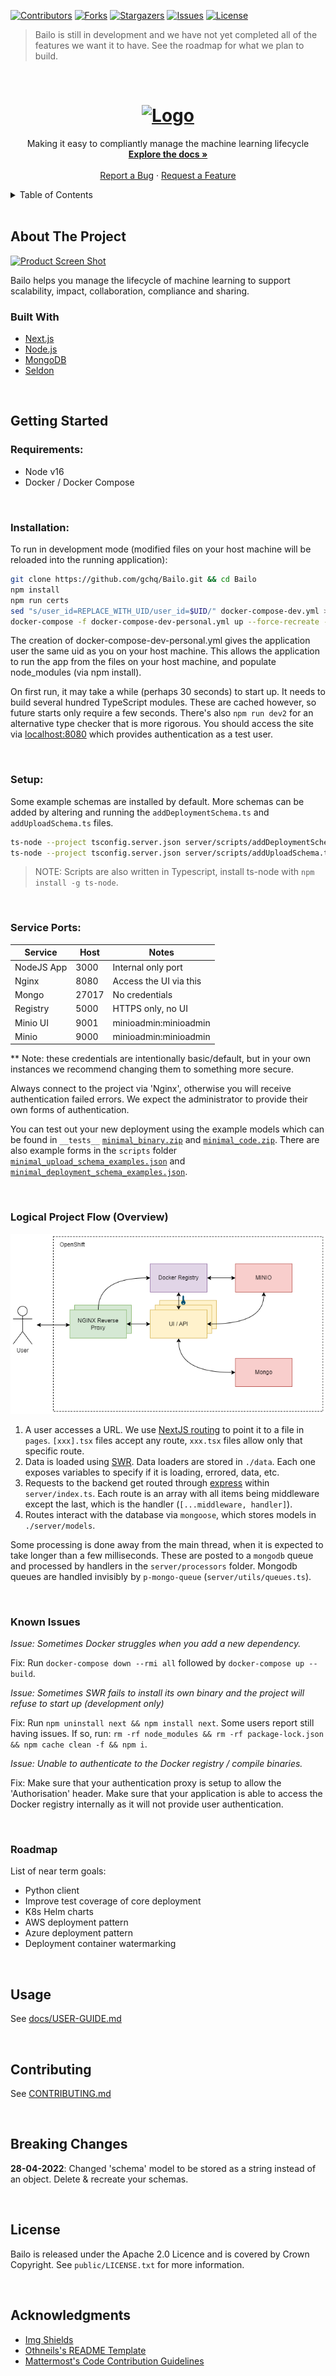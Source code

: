 [![Contributors][contributors-shield]][contributors-url] [![Forks][forks-shield]][forks-url]
[![Stargazers][stars-shield]][stars-url] [![Issues][issues-shield]][issues-url]
[![License][license-shield]][license-url]

> Bailo is still in development and we have not yet completed all of the features we want it to have. See the roadmap
> for what we plan to build.

<!-- PROJECT LOGO -->
<br />
<div align="center">
  <a href="https://github.com/gchq/bailo">
    <h1>
      <!-- TODO: Fix #gh-dark-mode-only -->
      <img src="public/Bailo-logo-full-no-box.png" alt="Logo" width="170">
    </h1>
  </a>

  <p align="center">
    Making it easy to compliantly manage the machine learning lifecycle
    <br />
    <a href="https://github.com/gchq/Bailo/blob/main/docs/user-guide.md"><strong>Explore the docs »</strong></a>
    <br />
    <br />
    <a href="https://github.com/gchq/bailo/issues">Report a Bug</a>
    ·
    <a href="https://github.com/gchq/bailo/issues">Request a Feature</a>
  </p>
</div>

<!-- TABLE OF CONTENTS -->
<details>
  <summary>Table of Contents</summary>
  <ol>
    <li>
      <a href="#about-the-project">About The Project</a>
      <ul>
        <li><a href="#built-with">Built With</a></li>
      </ul>
    </li>
    <li>
      <a href="#getting-started">Getting Started</a>
      <ul>
        <li><a href="#prerequisites">Prerequisites</a></li>
        <li><a href="#installation">Installation</a></li>
      </ul>
    </li>
    <li><a href="#roadmap">Roadmap</a></li>
    <li><a href="#usage">Usage</a></li>
    <li><a href="#contributing">Contributing</a></li>
    <li><a href="#breaking">Breaking Changes</a></li>
    <li><a href="#license">License</a></li>
    <li><a href="#acknowledgments">Acknowledgments</a></li>
  </ol>
</details>

<br />

<!-- ABOUT THE PROJECT -->

## About The Project

[![Product Screen Shot][product-screenshot]](https://github.com/gchq/bailo)

Bailo helps you manage the lifecycle of machine learning to support scalability, impact, collaboration, compliance and
sharing.

### Built With

- [Next.js](https://nextjs.org/)
- [Node.js](https://nodejs.org/)
- [MongoDB](https://www.mongodb.com/)
- [Seldon](https://www.seldon.io/)

<br />

<!-- GETTING STARTED -->

## Getting Started

### Requirements:

- Node v16
- Docker / Docker Compose

<br />

### Installation:

To run in development mode (modified files on your host machine will be reloaded into the running application):

```bash
git clone https://github.com/gchq/Bailo.git && cd Bailo
npm install
npm run certs
sed "s/user_id=REPLACE_WITH_UID/user_id=$UID/" docker-compose-dev.yml > docker-compose-dev-personal.yml
docker-compose -f docker-compose-dev-personal.yml up --force-recreate --build -d
```

The creation of docker-compose-dev-personal.yml gives the application user the same uid as you on your host machine.
This allows the application to run the app from the files on your host machine, and populate node_modules (via npm
install).

On first run, it may take a while (perhaps 30 seconds) to start up. It needs to build several hundred TypeScript
modules. These are cached however, so future starts only require a few seconds. There's also `npm run dev2` for an
alternative type checker that is more rigorous. You should access the site via [localhost:8080](http://localhost:8080)
which provides authentication as a test user.

<br />

### Setup:

Some example schemas are installed by default. More schemas can be added by altering and running the
`addDeploymentSchema.ts` and `addUploadSchema.ts` files.

```bash
ts-node --project tsconfig.server.json server/scripts/addDeploymentSchema.ts
ts-node --project tsconfig.server.json server/scripts/addUploadSchema.ts
```

> NOTE: Scripts are also written in Typescript, install ts-node with `npm install -g ts-node`.

<br />

### Service Ports:

| Service    | Host  | Notes                  |
| ---------- | ----- | ---------------------- |
| NodeJS App | 3000  | Internal only port     |
| Nginx      | 8080  | Access the UI via this |
| Mongo      | 27017 | No credentials         |
| Registry   | 5000  | HTTPS only, no UI      |
| Minio UI   | 9001  | minioadmin:minioadmin  |
| Minio      | 9000  | minioadmin:minioadmin  |

\*\* Note: these credentials are intentionally basic/default, but in your own instances we recommend changing them to
something more secure.

Always connect to the project via 'Nginx', otherwise you will receive authentication failed errors. We expect the
administrator to provide their own forms of authentication.

You can test out your new deployment using the example models which can be found in `__tests__`
[`minimal_binary.zip`](__tests__/example_models/minimal_binary.zip) and
[`minimal_code.zip`](__tests__/example_models/minimal_code.zip). There are also example forms in the `scripts` folder
[`minimal_upload_schema_examples.json`](server/scripts/example_schemas/minimal_upload_schema_examples.json) and
[`minimal_deployment_schema_examples.json`](server/scripts/example_schemas/minimal_deployment_schema_examples.json).

<br />

### Logical Project Flow (Overview)

![bailo diagram](public/mm-diagram.png)

1. A user accesses a URL. We use [NextJS routing](https://nextjs.org/docs/routing/introduction) to point it to a file in
   `pages`. `[xxx].tsx` files accept any route, `xxx.tsx` files allow only that specific route.
2. Data is loaded using [SWR](https://swr.vercel.app/). Data loaders are stored in `./data`. Each one exposes variables
   to specify if it is loading, errored, data, etc.
3. Requests to the backend get routed through [express](https://expressjs.com/) within `server/index.ts`. Each route is
   an array with all items being middleware except the last, which is the handler (`[...middleware, handler]`).
4. Routes interact with the database via `mongoose`, which stores models in `./server/models`.

Some processing is done away from the main thread, when it is expected to take longer than a few milliseconds. These are
posted to a `mongodb` queue and processed by handlers in the `server/processors` folder. Mongodb queues are handled
invisibly by `p-mongo-queue` (`server/utils/queues.ts`).

<br />

### Known Issues

_Issue: Sometimes Docker struggles when you add a new dependency._

Fix: Run `docker-compose down --rmi all` followed by `docker-compose up --build`.

_Issue: Sometimes SWR fails to install its own binary and the project will refuse to start up (development only)_

Fix: Run `npm uninstall next && npm install next`. Some users report still having issues. If so, run:
`rm -rf node_modules && rm -rf package-lock.json && npm cache clean -f && npm i`.

_Issue: Unable to authenticate to the Docker registry / compile binaries._

Fix: Make sure that your authentication proxy is setup to allow the 'Authorisation' header. Make sure that your
application is able to access the Docker registry internally as it will not provide user authentication.

<br />

### Roadmap

List of near term goals:

- Python client
- Improve test coverage of core deployment
- K8s Helm charts
- AWS deployment pattern
- Azure deployment pattern
- Deployment container watermarking

<br />

<!-- USAGE EXAMPLES -->

## Usage

See [docs/USER-GUIDE.md](docs/user-guide.md)

<br />

<!-- CONTRIBUTING -->

## Contributing

See [CONTRIBUTING.md](docs/CONTRIBUTING.md)

<br />

<!-- BREAKING CHANGES -->

## Breaking Changes

**28-04-2022**: Changed 'schema' model to be stored as a string instead of an object. Delete & recreate your schemas.

<br />

<!-- LICENSE -->

## License

Bailo is released under the Apache 2.0 Licence and is covered by Crown Copyright. See `public/LICENSE.txt` for more
information.

<br />

<!-- ACKNOWLEDGMENTS -->

## Acknowledgments

- [Img Shields](https://shields.io)
- [Othneils's README Template](https://github.com/othneildrew/Best-README-Template)
- [Mattermost's Code Contribution Guidelines](https://github.com/mattermost/mattermost-server/blob/master/CONTRIBUTING.md)

<!-- MARKDOWN LINKS & IMAGES -->
<!-- https://www.markdownguide.org/basic-syntax/#reference-style-links -->

[contributors-shield]: https://img.shields.io/github/contributors/gchq/bailo.svg?style=for-the-badge
[contributors-url]: https://github.com/gchq/bailo/graphs/contributors
[forks-shield]: https://img.shields.io/github/forks/gchq/bailo.svg?style=for-the-badge
[forks-url]: https://github.com/gchq/bailo/network/members
[stars-shield]: https://img.shields.io/github/stars/gchq/bailo.svg?style=for-the-badge
[stars-url]: https://github.com/gchq/bailo/stargazers
[issues-shield]: https://img.shields.io/github/issues/gchq/bailo.svg?style=for-the-badge
[issues-url]: https://github.com/gchq/bailo/issues
[license-shield]: https://img.shields.io/github/license/gchq/bailo.svg?style=for-the-badge
[license-url]: https://github.com/gchq/bailo/blob/main/public/LICENSE.txt
[product-screenshot]: docs/images/ProductScreenshot.png
